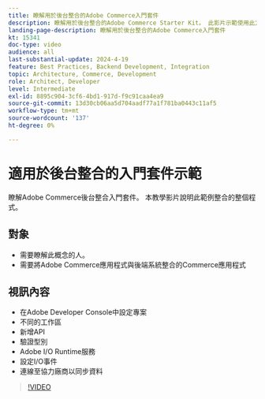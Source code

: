 ```yaml
---
title: 瞭解用於後台整合的Adobe Commerce入門套件
description: 瞭解用於後台整合的Adobe Commerce Starter Kit。 此影片示範使用此方法連線到後台整合的強大功能與便利性。
landing-page-description: 瞭解用於後台整合的Adobe Commerce入門套件
kt: 15341
doc-type: video
audience: all
last-substantial-update: 2024-4-19
feature: Best Practices, Backend Development, Integration
topic: Architecture, Commerce, Development
role: Architect, Developer
level: Intermediate
exl-id: 8895c904-3cf6-4bd1-917d-f9c91caa4ea9
source-git-commit: 13d30cb06aa5d704aadf77a1f781ba0443c11af5
workflow-type: tm+mt
source-wordcount: '137'
ht-degree: 0%

---
```


# 適用於後台整合的入門套件示範

瞭解Adobe Commerce後台整合入門套件。 本教學影片說明此範例整合的整個程式。

## 對象

* 需要瞭解此概念的人。
* 需要將Adobe Commerce應用程式與後端系統整合的Commerce應用程式

## 視訊內容

* 在Adobe Developer Console中設定專案
* 不同的工作區
* 新增API
* 驗證型別
* Adobe I/O Runtime服務
* 設定I/O事件
* 連線至協力廠商以同步資料

>[!VIDEO](https://video.tv.adobe.com/v/3452025?learn=on&captions=chi_hant)
